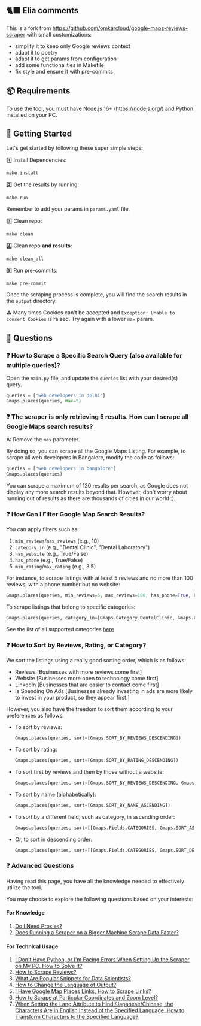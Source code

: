 ## 🐈‍⬛ Elia comments
This is a fork from https://github.com/omkarcloud/google-maps-reviews-scraper with small customizations:
- simplify it to keep only Google reviews context
- adapt it to poetry
- adapt it to get params from configuration
- add some functionalities in Makefile
- fix style and ensure it with pre-commits

## 📦 Requirements

To use the tool, you must have Node.js 16+ (https://nodejs.org/) and Python installed on your PC.

## 🚀 Getting Started

Let's get started by following these super simple steps:

1️⃣ Install Dependencies:
```shell
make install
```
2️⃣ Get the results by running:
```shell
make run
```
Remember to add your params in `params.yaml` file.

3️⃣ Clean repo:
```shell
make clean
```
4️⃣ Clean repo **and results**:
```shell
make clean_all
```
5️⃣ Run pre-commits:
```shell
make pre-commit
```

Once the scraping process is complete, you will find the search results in the `output` directory.

⚠️ Many times Cookies can't be accepted and `Exception: Unable to consent Cookies` is raised. Try again with a lower `max` param.

## 🤔 Questions

### ❓ How to Scrape a Specific Search Query (also available for multiple queries)?
Open the `main.py` file, and update the `queries` list with your desired(s) query.

```python
queries = ["web developers in delhi"]
Gmaps.places(queries, max=5)
```

### ❓ The scraper is only retrieving 5 results. How can I scrape all Google Maps search results?
A: Remove the `max` parameter.

By doing so, you can scrape all the Google Maps Listing. For example, to scrape all web developers in Bangalore, modify the code as follows:
```python
queries = ["web developers in bangalore"]
Gmaps.places(queries)
```

You can scrape a maximum of 120 results per search, as Google does not display any more search results beyond that. However, don't worry about running out of results as there are thousands of cities in our world :).

### ❓ How Can I Filter Google Map Search Results?
You can apply filters such as:

1. `min_reviews`/`max_reviews` (e.g., 10)
2. `category_in` (e.g., "Dental Clinic", "Dental Laboratory")
3. `has_website` (e.g., True/False)
4. `has_phone` (e.g., True/False)
5. `min_rating`/`max_rating` (e.g., 3.5)

For instance, to scrape listings with at least 5 reviews and no more than 100 reviews, with a phone number but no website:

```python
Gmaps.places(queries, min_reviews=5, max_reviews=100, has_phone=True, has_website=False)
```

To scrape listings that belong to specific categories:

```python
Gmaps.places(queries, category_in=[Gmaps.Category.DentalClinic, Gmaps.Category.DentalLaboratory])
```

See the list of all supported categories [here](https://github.com/omkarcloud/google-maps-scraper/blob/master/categories.md)

### ❓ How to Sort by Reviews, Rating, or Category?
We sort the listings using a really good sorting order, which is as follows:
  - Reviews [Businesses with more reviews come first]
  - Website [Businesses more open to technology come first]
  - LinkedIn [Businesses that are easier to contact come first]
  - Is Spending On Ads [Businesses already investing in ads are more likely to invest in your product, so they appear first.]

However, you also have the freedom to sort them according to your preferences as follows:

- To sort by reviews:

  ```python
  Gmaps.places(queries, sort=[Gmaps.SORT_BY_REVIEWS_DESCENDING])
  ```

- To sort by rating:

  ```python
  Gmaps.places(queries, sort=[Gmaps.SORT_BY_RATING_DESCENDING])
  ```

- To sort first by reviews and then by those without a website:

  ```python
  Gmaps.places(queries, sort=[Gmaps.SORT_BY_REVIEWS_DESCENDING, Gmaps.SORT_BY_NOT_HAS_WEBSITE])
  ```

- To sort by name (alphabetically):

  ```python
  Gmaps.places(queries, sort=[Gmaps.SORT_BY_NAME_ASCENDING])
  ```

- To sort by a different field, such as category, in ascending order:

  ```python
  Gmaps.places(queries, sort=[[Gmaps.Fields.CATEGORIES, Gmaps.SORT_ASCENDING]])
  ```

- Or, to sort in descending order:

  ```python
  Gmaps.places(queries, sort=[[Gmaps.Fields.CATEGORIES, Gmaps.SORT_DESCENDING]])
  ```

### ❓ Advanced Questions

Having read this page, you have all the knowledge needed to effectively utilize the tool.

You may choose to explore the following questions based on your interests:

#### For Knowledge

1. [Do I Need Proxies?](https://github.com/omkarcloud/google-maps-scraper/blob/master/advanced.md#-do-i-need-proxies)
2. [Does Running a Scraper on a Bigger Machine Scrape Data Faster?](https://github.com/omkarcloud/google-maps-scraper/blob/master/advanced.md#-does-running-scraper-on-bigger-machine-scrapes-data-faster)

#### For Technical Usage

1. [I Don't Have Python, or I'm Facing Errors When Setting Up the Scraper on My PC. How to Solve It?](https://github.com/omkarcloud/google-maps-scraper/blob/master/advanced.md#-i-dont-have-python-or-im-facing-errors-when-setting-up-the-scraper-on-my-pc-how-to-solve-it)
2. [How to Scrape Reviews?](https://github.com/omkarcloud/google-maps-scraper/blob/master/advanced.md#-how-to-scrape-reviews)
3. [What Are Popular Snippets for Data Scientists?](https://github.com/omkarcloud/google-maps-scraper/blob/master/advanced.md#-what-are-popular-snippets-for-data-scientists)
4. [How to Change the Language of Output?](https://github.com/omkarcloud/google-maps-scraper/blob/master/advanced.md#-how-to-change-the-language-of-output)
5. [I Have Google Map Places Links, How to Scrape Links?](https://github.com/omkarcloud/google-maps-scraper/blob/master/advanced.md#-i-have-google-map-places-links-how-to-scrape-links)
6. [How to Scrape at Particular Coordinates and Zoom Level?](https://github.com/omkarcloud/google-maps-scraper/blob/master/advanced.md#-how-to-scrape-at-particular-coordinates-and-zoom-level)
7. [When Setting the Lang Attribute to Hindi/Japanese/Chinese, the Characters Are in English Instead of the Specified Language. How to Transform Characters to the Specified Language?](https://github.com/omkarcloud/google-maps-scraper/blob/master/advanced.md#-when-setting-the-lang-attribute-to-hindijapanesechinese-the-characters-are-in-english-instead-of-the-specified-language-how-to-transform-characters-to-the-specified-language)
